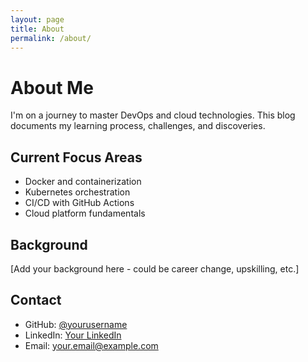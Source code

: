 ```yaml
---
layout: page
title: About
permalink: /about/
---
```


# About Me

I'm on a journey to master DevOps and cloud technologies. This blog documents my learning process, challenges, and discoveries.

## Current Focus Areas
- Docker and containerization
- Kubernetes orchestration  
- CI/CD with GitHub Actions
- Cloud platform fundamentals

## Background
[Add your background here - could be career change, upskilling, etc.]

## Contact
- GitHub: [@yourusername](https://github.com/yourusername)
- LinkedIn: [Your LinkedIn](https://linkedin.com/in/yourprofile)
- Email: your.email@example.com
